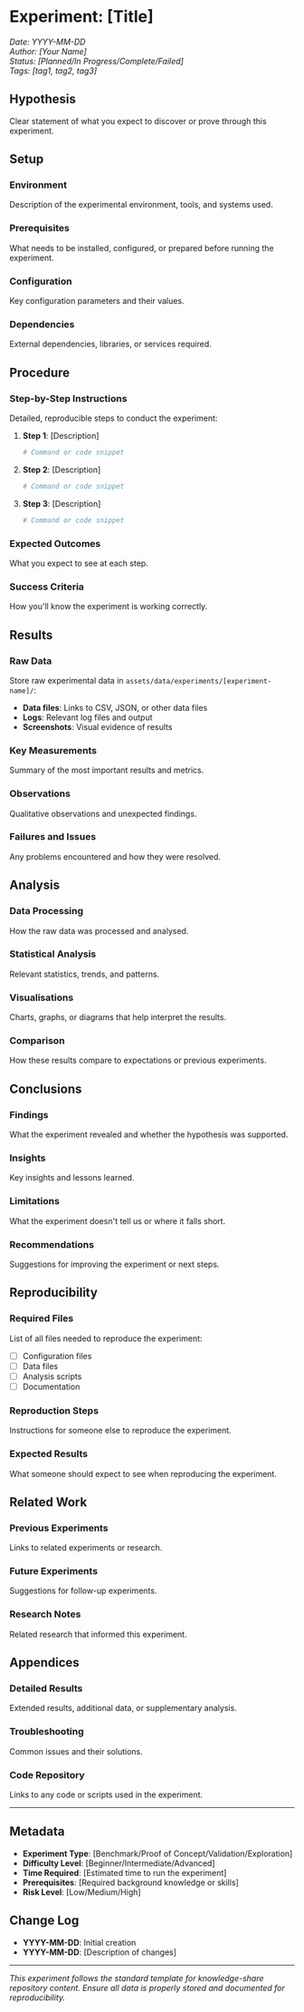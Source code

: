 # Experiment: [Title]

*Date: YYYY-MM-DD*  
*Author: [Your Name]*  
*Status: [Planned/In Progress/Complete/Failed]*  
*Tags: [tag1, tag2, tag3]*

## Hypothesis

Clear statement of what you expect to discover or prove through this experiment.

## Setup

### Environment
Description of the experimental environment, tools, and systems used.

### Prerequisites
What needs to be installed, configured, or prepared before running the experiment.

### Configuration
Key configuration parameters and their values.

### Dependencies
External dependencies, libraries, or services required.

## Procedure

### Step-by-Step Instructions
Detailed, reproducible steps to conduct the experiment:

1. **Step 1**: [Description]
   ```bash
   # Command or code snippet
   ```
   
2. **Step 2**: [Description]
   ```bash
   # Command or code snippet
   ```

3. **Step 3**: [Description]
   ```bash
   # Command or code snippet
   ```

### Expected Outcomes
What you expect to see at each step.

### Success Criteria
How you'll know the experiment is working correctly.

## Results

### Raw Data
Store raw experimental data in `assets/data/experiments/[experiment-name]/`:

- **Data files**: Links to CSV, JSON, or other data files
- **Logs**: Relevant log files and output
- **Screenshots**: Visual evidence of results

### Key Measurements
Summary of the most important results and metrics.

### Observations
Qualitative observations and unexpected findings.

### Failures and Issues
Any problems encountered and how they were resolved.

## Analysis

### Data Processing
How the raw data was processed and analysed.

### Statistical Analysis
Relevant statistics, trends, and patterns.

### Visualisations
Charts, graphs, or diagrams that help interpret the results.

### Comparison
How these results compare to expectations or previous experiments.

## Conclusions

### Findings
What the experiment revealed and whether the hypothesis was supported.

### Insights
Key insights and lessons learned.

### Limitations
What the experiment doesn't tell us or where it falls short.

### Recommendations
Suggestions for improving the experiment or next steps.

## Reproducibility

### Required Files
List of all files needed to reproduce the experiment:

- [ ] Configuration files
- [ ] Data files
- [ ] Analysis scripts
- [ ] Documentation

### Reproduction Steps
Instructions for someone else to reproduce the experiment.

### Expected Results
What someone should expect to see when reproducing the experiment.

## Related Work

### Previous Experiments
Links to related experiments or research.

### Future Experiments
Suggestions for follow-up experiments.

### Research Notes
Related research that informed this experiment.

## Appendices

### Detailed Results
Extended results, additional data, or supplementary analysis.

### Troubleshooting
Common issues and their solutions.

### Code Repository
Links to any code or scripts used in the experiment.

---

## Metadata

- **Experiment Type**: [Benchmark/Proof of Concept/Validation/Exploration]
- **Difficulty Level**: [Beginner/Intermediate/Advanced]
- **Time Required**: [Estimated time to run the experiment]
- **Prerequisites**: [Required background knowledge or skills]
- **Risk Level**: [Low/Medium/High]

## Change Log

- **YYYY-MM-DD**: Initial creation
- **YYYY-MM-DD**: [Description of changes]

---

*This experiment follows the standard template for knowledge-share repository content. Ensure all data is properly stored and documented for reproducibility.*
